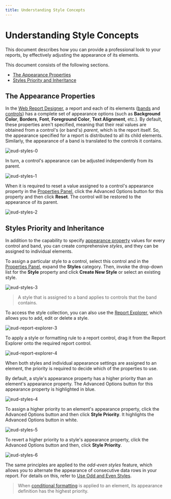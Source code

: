 ```yaml
---
title: Understanding Style Concepts
---
```

# Understanding Style Concepts
This document describes how you can provide a professional look to your reports, by effectively adjusting the appearance of its elements.

This document consists of the following sections.
* [The Appearance Properties](#properties)
* [Styles Priority and Inheritance](#inheritance)

## <a name="properties"/>The Appearance Properties
In the [Web Report Designer](../../../../../interface-elements-for-web/articles/report-designer.md), a report and each of its elements ([bands](../../../../../interface-elements-for-web/articles/report-designer/report-elements/report-bands.md) and [controls](../../../../../interface-elements-for-web/articles/report-designer/report-elements/report-controls.md)) has a complete set of appearance options (such as **Background Color**, **Borders**, **Font**, **Foreground Color**, **Text Alignment**, etc.). By default, these properties aren't specified, meaning that their real values are obtained from a control's (or band's) _parent_, which is the report itself. So, the appearance specified for a report is distributed to all its child elements. Similarly, the appearance of a band is translated to the controls it contains.

![eud-styles-0](../../../../images/Img120191.png)

In turn, a control's appearance can be adjusted independently from its parent.

![eud-styles-1](../../../../images/Img120192.png)

When it is required to reset a value assigned to a control's appearance property in the [Properties Panel](../../../../../interface-elements-for-web/articles/report-designer/interface-elements/properties-panel.md), click the Advanced Options button for this property and then click **Reset**. The control will be restored to the appearance of its parent.

![eud-styles-2](../../../../images/Img120193.png)

## <a name="inheritance"/>Styles Priority and Inheritance
In addition to the capability to specify [appearance property](#properties) values for every control and band, you can create comprehensive _styles_, and they can be assigned to individual elements.

To assign a particular style to a control, select this control and in the [Properties Panel](../../../../../interface-elements-for-web/articles/report-designer/interface-elements/properties-panel.md), expand the **Styles** category. Then, invoke the drop-down list for the **Style** property and click **Create New Style** or select an existing style.

![eud-styles-3](../../../../images/Img120194.png)

> A style that is assigned to a band applies to controls that the band contains.

To access the style collection, you can also use the [Report Explorer](../../../../../interface-elements-for-web/articles/report-designer/interface-elements/report-explorer.md), which allows you to add, edit or delete a style.

![eud-report-explorer-3](../../../../images/Img120129.png)

To apply a style or formatting rule to a report control, drag it from the Report Explorer onto the required report control.

![eud-report-explorer-4](../../../../images/Img120130.png)

When both styles and individual appearance settings are assigned to an element, the priority is required to decide which of the properties to use.

By default, a style's appearance property has a higher priority than an element's appearance property. The Advanced Options button for this appearance property is highlighted in blue.
 

![eud-styles-4](../../../../images/Img120195.png)

To assign a higher priority to an element's appearance property, click the Advanced Options button and then click **Style Priority**. It highlights the Advanced Options button in white.

![eud-styles-5](../../../../images/Img120196.png)

To revert a higher priority to a style's appearance property, click the Advanced Options button and then, click **Style Priority**.

![eud-styles-6](../../../../images/Img120197.png)

The same principles are applied to the _odd-even styles_ feature, which allows you to alternate the appearance of consecutive data rows in your report. For details on this, refer to [Use Odd and Even Styles](../../../../../interface-elements-for-web/articles/report-designer/creating-reports/appearance-customization/use-odd-and-even-styles.md).

> When [conditional formatting](../../../../../interface-elements-for-web/articles/report-designer/creating-reports/appearance-customization/conditionally-change-a-controls-appearance.md) is applied to an element, its appearance definition has the highest priority.